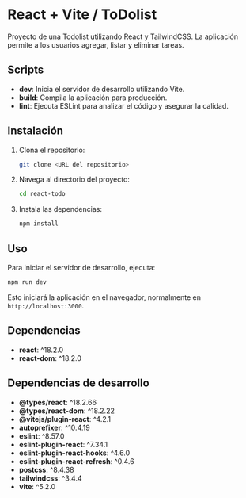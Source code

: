 # React + Vite / ToDolist

Proyecto de una Todolist utilizando React y TailwindCSS. La aplicación permite a los usuarios agregar, listar y eliminar tareas.

## Scripts

- **dev**: Inicia el servidor de desarrollo utilizando Vite.
- **build**: Compila la aplicación para producción.
- **lint**: Ejecuta ESLint para analizar el código y asegurar la calidad.

## Instalación

1. Clona el repositorio:
   ```sh
   git clone <URL del repositorio>
   ```
2. Navega al directorio del proyecto:
   ```sh
   cd react-todo
   ```
3. Instala las dependencias:
   ```sh
   npm install
   ```

## Uso

Para iniciar el servidor de desarrollo, ejecuta:

```sh
npm run dev
```

Esto iniciará la aplicación en el navegador, normalmente en `http://localhost:3000`.

## Dependencias

- **react**: ^18.2.0
- **react-dom**: ^18.2.0

## Dependencias de desarrollo

- **@types/react**: ^18.2.66
- **@types/react-dom**: ^18.2.22
- **@vitejs/plugin-react**: ^4.2.1
- **autoprefixer**: ^10.4.19
- **eslint**: ^8.57.0
- **eslint-plugin-react**: ^7.34.1
- **eslint-plugin-react-hooks**: ^4.6.0
- **eslint-plugin-react-refresh**: ^0.4.6
- **postcss**: ^8.4.38
- **tailwindcss**: ^3.4.4
- **vite**: ^5.2.0
